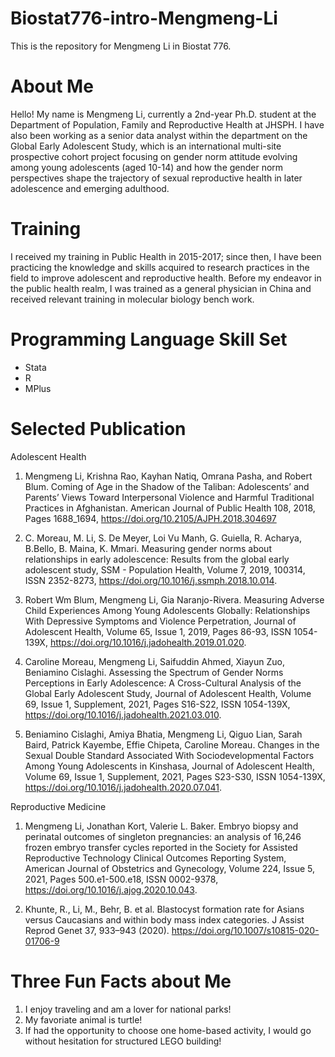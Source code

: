 # Biostat776-intro-Mengmeng-Li
This is the repository for Mengmeng Li in Biostat 776.

# About Me
Hello! My name is Mengmeng Li, currently a 2nd-year Ph.D. student at the Department of Population, Family and Reproductive Health at JHSPH. I have also been working as a senior data analyst within the department on the Global Early Adolescent Study, which is an international multi-site prospective cohort project focusing on gender norm attitude evolving among young adolescents (aged 10-14) and how the gender norm perspectives shape the trajectory of sexual reproductive health in later adolescence and emerging adulthood.

# Training
I received my training in Public Health in 2015-2017; since then, I have been practicing the knowledge and skills acquired to research practices in the field to improve adolescent and reproductive health. Before my endeavor in the public health realm, I was trained as a general physician in China and received relevant training in molecular biology bench work.

# Programming Language Skill Set
* Stata
* R
* MPlus

# Selected Publication
Adolescent Health
  1) Mengmeng Li, Krishna Rao, Kayhan Natiq, Omrana Pasha, and Robert Blum. Coming of Age in the Shadow of the Taliban: Adolescents’ and Parents’ Views Toward                         Interpersonal Violence and Harmful Traditional Practices in Afghanistan. American Journal of Public Health 108, 2018, Pages 1688_1694,   https://doi.org/10.2105/AJPH.2018.304697
  
  2) C. Moreau, M. Li, S. De Meyer, Loi Vu Manh, G. Guiella, R. Acharya, B.Bello, B. Maina, K. Mmari. Measuring gender norms about relationships in early adolescence: Results from the global early adolescent study, SSM - Population Health, Volume 7, 2019, 100314, ISSN 2352-8273,                      https://doi.org/10.1016/j.ssmph.2018.10.014.
  
  3) Robert Wm Blum, Mengmeng Li, Gia Naranjo-Rivera. Measuring Adverse Child Experiences Among Young Adolescents Globally: Relationships With Depressive      Symptoms and Violence Perpetration, Journal of Adolescent Health, Volume 65, Issue 1, 2019, Pages 86-93, ISSN 1054-139X,                                 https://doi.org/10.1016/j.jadohealth.2019.01.020.
  
  4) Caroline Moreau, Mengmeng Li, Saifuddin Ahmed, Xiayun Zuo, Beniamino Cislaghi. Assessing the Spectrum of Gender Norms Perceptions in Early           Adolescence: A Cross-Cultural Analysis of the Global Early Adolescent Study, Journal of Adolescent Health, Volume 69, Issue 1, Supplement, 2021, Pages S16-S22, ISSN 1054-139X, https://doi.org/10.1016/j.jadohealth.2021.03.010.
  
  5) Beniamino Cislaghi, Amiya Bhatia, Mengmeng Li, Qiguo Lian, Sarah Baird, Patrick Kayembe, Effie Chipeta, Caroline Moreau. Changes in the Sexual Double Standard Associated With Sociodevelopmental Factors Among Young Adolescents in Kinshasa, Journal of Adolescent Health, Volume 69, Issue 1, Supplement, 2021, Pages S23-S30, ISSN 1054-139X, https://doi.org/10.1016/j.jadohealth.2020.07.041.

Reproductive Medicine
   1) Mengmeng Li, Jonathan Kort, Valerie L. Baker. Embryo biopsy and perinatal outcomes of singleton pregnancies: an analysis of 16,246 frozen embryo         transfer cycles reported in the Society for Assisted Reproductive Technology Clinical Outcomes Reporting System, American Journal of Obstetrics and Gynecology, Volume 224, Issue 5, 2021, Pages 500.e1-500.e18, ISSN 0002-9378, https://doi.org/10.1016/j.ajog.2020.10.043.
   
   2) Khunte, R., Li, M., Behr, B. et al. Blastocyst formation rate for Asians versus Caucasians and within body mass index categories. J Assist Reprod Genet 37, 933–943 (2020). https://doi.org/10.1007/s10815-020-01706-9

# Three Fun Facts about Me
1) I enjoy traveling and am a lover for national parks!
2) My favoriate animal is turtle!
3) If had the opportunity to choose one home-based activity, I would go without hesitation for structured LEGO building!


